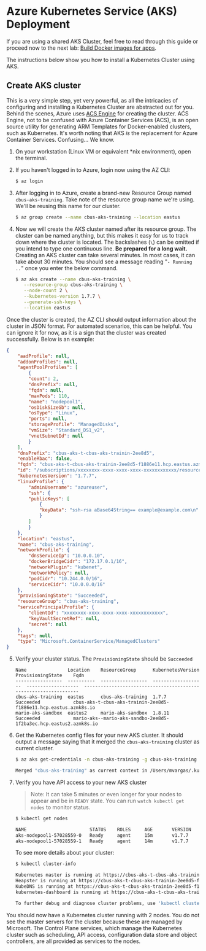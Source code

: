 # Azure Kubernetes Service (AKS) Deployment

If you are using a shared AKS Cluster, feel free to read through this guide or proceed now to the next lab: [Build Docker images for apps](02-dockerize-apps.md).

The instructions below show you how to install a Kubernetes Cluster using AKS.

## Create AKS cluster

This is a very simple step, yet very powerful, as all the intricacies of configuring and installing a Kubernetes Cluster are abstracted out for you. Behind the scenes, Azure uses [ACS Engine](https://github.com/Azure/acs-engine) for creating the cluster. ACS Engine, not to be confused with Azure Container Services (ACS), is an open source utility for generating ARM Templates for Docker-enabled clusters, such as Kubernetes. It's worth noting that AKS *is* the replacement for Azure Container Services. Confusing... We know.

1. On your workstation (Linux VM or equivalent *nix environment), open the terminal.

2. If you haven't logged in to Azure, login now using the AZ CLI:

    ```bash
    $ az login
    ```

3. After logging in to Azure, create a brand-new Resource Group named `cbus-aks-training`. Take note of the resource group name we're using. We'll be reusing this name for our cluster.

    ```bash
    $ az group create --name cbus-aks-training --location eastus
    ```

4. Now we will create the AKS cluster named after its resource group. The cluster can be named anything, but this makes it easy for us to track down where the cluster is located. The backslashes (`\`) can be omitted if you intend to type one continuous line. **Be prepared for a long wait.** Creating an AKS cluster can take several minutes. In most cases, it can take about 30 minutes. You should see a message reading "`- Running ..`" once you enter the below command.

    ```bash
    $ az aks create --name cbus-aks-training \
       --resource-group cbus-aks-training \
       --node-count 2 \
       --kubernetes-version 1.7.7 \
       --generate-ssh-keys \
       --location eastus
    ```

Once the cluster is created, the AZ CLI should output information about the cluster in JSON format. For automated scenarios, this can be helpful. You can ignore it for now, as it is a sign that the cluster was created successfully. Below is an example:

```json
{
    "aadProfile": null,
    "addonProfiles": null,
    "agentPoolProfiles": [
        {
        "count": 2,
        "dnsPrefix": null,
        "fqdn": null,
        "maxPods": 110,
        "name": "nodepool1",
        "osDiskSizeGb": null,
        "osType": "Linux",
        "ports": null,
        "storageProfile": "ManagedDisks",
        "vmSize": "Standard_DS1_v2",
        "vnetSubnetId": null
        }
    ],
    "dnsPrefix": "cbus-aks-t-cbus-aks-trainin-2ee8d5",
    "enableRbac": false,
    "fqdn": "cbus-aks-t-cbus-aks-trainin-2ee8d5-f1886e11.hcp.eastus.azmk8s.io",
    "id": "/subscriptions/xxxxxxxx-xxxx-xxxx-xxxx-xxxxxxxxxxxx/resourcegroups/cbus-aks-training/providers/Microsoft.ContainerService/managedClusters/cbus-aks-training",
    "kubernetesVersion": "1.7.7",
    "linuxProfile": {
        "adminUsername": "azureuser",
        "ssh": {
        "publicKeys": [
            {
            "keyData": "ssh-rsa aBase64String== example@example.com\n"
            }
        ]
        }
    },
    "location": "eastus",
    "name": "cbus-aks-training",
    "networkProfile": {
        "dnsServiceIp": "10.0.0.10",
        "dockerBridgeCidr": "172.17.0.1/16",
        "networkPlugin": "kubenet",
        "networkPolicy": null,
        "podCidr": "10.244.0.0/16",
        "serviceCidr": "10.0.0.0/16"
    },
    "provisioningState": "Succeeded",
    "resourceGroup": "cbus-aks-training",
    "servicePrincipalProfile": {
        "clientId": "xxxxxxxx-xxxx-xxxx-xxxx-xxxxxxxxxxxx",
        "keyVaultSecretRef": null,
        "secret": null
    },
    "tags": null,
    "type": "Microsoft.ContainerService/ManagedClusters"
}
```

5. Verify your cluster status. The `ProvisioningState` should be `Succeeded`

    ```
    Name               Location    ResourceGroup      KubernetesVersion    ProvisioningState    Fqdn
    -----------------  ----------  -----------------  -------------------  -------------------  -----------------------------------------------------------------
    cbus-aks-training  eastus      cbus-aks-training  1.7.7                Succeeded            cbus-aks-t-cbus-aks-trainin-2ee8d5-f1886e11.hcp.eastus.azmk8s.io
    mario-aks-sandbox  eastus2     mario-aks-sandbox  1.8.11               Succeeded            mario-aks--mario-aks-sandbo-2ee8d5-1f2ba3ec.hcp.eastus2.azmk8s.io
    ```

6. Get the Kubernetes config files for your new AKS cluster. It should output a message saying that it merged the `cbus-aks-training` cluster as current cluster.

    ```bash
    $ az aks get-credentials -n cbus-aks-training -g cbus-aks-training

    Merged "cbus-aks-training" as current context in /Users/mvargas/.kube/config
    ```

7. Verify you have API access to your new AKS cluster

    > Note: It can take 5 minutes or even longer for your nodes to appear and be in `READY` state. You can run `watch kubectl get nodes` to monitor status. 
    
    ```bash
    $ kubectl get nodes

    NAME                       STATUS    ROLES     AGE       VERSION
    aks-nodepool1-57028559-0   Ready     agent     15m       v1.7.7
    aks-nodepool1-57028559-1   Ready     agent     14m       v1.7.7
    ```
    
    To see more details about your cluster: 
    
    ```bash
    $ kubectl cluster-info
    
    Kubernetes master is running at https://cbus-aks-t-cbus-aks-trainin-2ee8d5-f1886e11.hcp.eastus.azmk8s.io:443
    Heapster is running at https://cbus-aks-t-cbus-aks-trainin-2ee8d5-f1886e11.hcp.eastus.azmk8s.io:443/api/v1/namespaces/kube-system/services/heapster/proxy
    KubeDNS is running at https://cbus-aks-t-cbus-aks-trainin-2ee8d5-f1886e11.hcp.eastus.azmk8s.io:443/api/v1/namespaces/kube-system/services/kube-dns:dns/proxy
    kubernetes-dashboard is running at https://cbus-aks-t-cbus-aks-trainin-2ee8d5-f1886e11.hcp.eastus.azmk8s.io:443/api/v1/namespaces/kube-system/services/kubernetes-dashboard/proxy

    To further debug and diagnose cluster problems, use 'kubectl cluster-info dump'.
    ```

You should now have a Kubernetes cluster running with 2 nodes. You do not see the master servers for the cluster because these are managed by Microsoft. The Control Plane services, which manage the Kubernetes cluster such as scheduling, API access, configuration data store and object controllers, are all provided as services to the nodes. 
